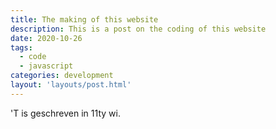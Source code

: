 ```yaml
---
title: The making of this website
description: This is a post on the coding of this website
date: 2020-10-26
tags:
  - code
  - javascript
categories: development
layout: 'layouts/post.html'
---
```


'T is geschreven in 11ty wi.
